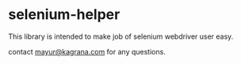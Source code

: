 selenium-helper
===============

This library is intended to make job of selenium webdriver user easy.

contact <mayur@kagrana.com> for any questions.